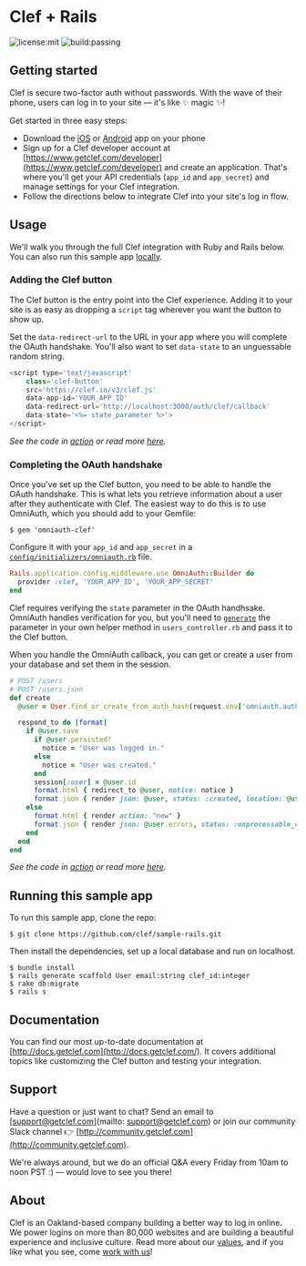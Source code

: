# Clef + Rails
![license:mit](https://img.shields.io/badge/license-mit-blue.svg)
![build:passing](https://img.shields.io/travis/joyent/node/v0.6.svg)

## Getting started
Clef is secure two-factor auth without passwords. With the wave of their phone, users can log in to your site — it's like :sparkles: magic :sparkles:! 

Get started in three easy steps:
* Download the [iOS](https://itunes.apple.com/us/app/clef/id558706348) or [Android](https://play.google.com/store/apps/details?id=io.clef&hl=en) app on your phone 
* Sign up for a Clef developer account at [https://www.getclef.com/developer](https://www.getclef.com/developer) and create an application. That's where you'll get your API credentials (`app_id` and `app_secret`) and manage settings for your Clef integration.
* Follow the directions below to integrate Clef into your site's log in flow. 

## Usage
We'll walk you through the full Clef integration with Ruby and Rails below. You can also run this sample app [locally](#running-this-sample-app).

### Adding the Clef button

The Clef button is the entry point into the Clef experience. Adding it to your site is as easy as dropping a `script` tag wherever you want the button to show up. 

Set the `data-redirect-url` to the URL in your app where you will complete the OAuth handshake. You'll also want to set `data-state` to an unguessable random string. <br>

```javascript
<script type='text/javascript' 
    class='clef-button' 
    src='https://clef.io/v3/clef.js' 
    data-app-id='YOUR_APP_ID' 
    data-redirect-url='http://localhost:3000/auth/clef/callback' 
    data-state='<%= state_parameter %>'>
</script>
```
*See the code in [action](/app/views/users/new.html.erb#L3) or read more [here](http://docs.getclef.com/v1.0/docs/adding-the-clef-button).*<br>

### Completing the OAuth handshake
Once you've set up the Clef button, you need to be able to handle the OAuth handshake. This is what lets you retrieve information about a user after they authenticate with Clef. The easiest way to do this is to use OmniAuth, which you should add to your Gemfile:

`$ gem 'omniauth-clef'`

Configure it with your `app_id` and `app_secret` in a <code><a href="/config/initializers/omniauth.rb#L1-L3" target="_blank">config/initializers/omniauth.rb</a></code> file.

```ruby
Rails.application.config.middleware.use OmniAuth::Builder do
  provider :clef, 'YOUR_APP_ID', 'YOUR_APP_SECRET'
end
```

Clef requires verifying the `state` parameter in the OAuth handhsake. OmniAuth handles verification for you, but you'll need to <code><a href="/app/controllers/users_controller.rb#L101-L103" target="_blank">generate</a></code> the parameter in your own helper method in `users_controller.rb` and pass it to the Clef button.

When you handle the OmniAuth callback, you can get or create a user from your database and set them in the session. 

```ruby
# POST /users
# POST /users.json
def create
  @user = User.find_or_create_from_auth_hash(request.env['omniauth.auth'])

  respond_to do |format|
    if @user.save
      if @user.persisted?
        notice = "User was logged in."
      else
        notice = "User was created."
      end
      session[:user] = @user.id
      format.html { redirect_to @user, notice: notice }
      format.json { render json: @user, status: :created, location: @user }
    else
      format.html { render action: "new" }
      format.json { render json: @user.errors, status: :unprocessable_entity }
    end
  end
end
```
*See the code in [action](/app/controllers/users_controller.rb#L44-L64) or read more [here](http://docs.getclef.com/v1.0/docs/authenticating-users).*<br>

## Running this sample app 
To run this sample app, clone the repo:

```
$ git clone https://github.com/clef/sample-rails.git
```

Then install the dependencies, set up a local database and run on localhost.
```
$ bundle install
$ rails generate scaffold User email:string clef_id:integer
$ rake db:migrate
$ rails s 
```

## Documentation
You can find our most up-to-date documentation at [http://docs.getclef.com](http://docs.getclef.com/). It covers additional topics like customizing the Clef button and testing your integration.

## Support
Have a question or just want to chat? Send an email to [support@getclef.com](mailto: support@getclef.com) or join our community Slack channel :point_right: [http://community.getclef.com](http://community.getclef.com).

We're always around, but we do an official Q&A every Friday from 10am to noon PST :) — would love to see you there! 

## About 
Clef is an Oakland-based company building a better way to log in online. We power logins on more than 80,000 websites and are building a beautiful experience and inclusive culture. Read more about our [values](https://getclef.com/values), and if you like what you see, come [work with us](https://getclef.com/jobs)!

